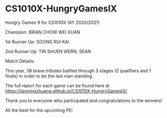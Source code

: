 # CS1010X-HungryGamesIX
Hungry Games 9 for CS1010X (AY 2020/2021)

Champion: BRIAN CHOW WEI XUAN

1st Runner Up: SOONG RUI KAI

2nd Runner Up: TIN SHUEN WERN, SEAN



Match Details:

This year, 38 brave tributes battled through 3 stages (2 qualifiers and 1 finals) in order to be the last man standing.

The full report for each game can be found here at https://jianningzhuang.github.io/CS1010X-HungryGamesIX/


Thank you to everyone who participated and congratulations to the winners!

All the best for the upcoming PE!

